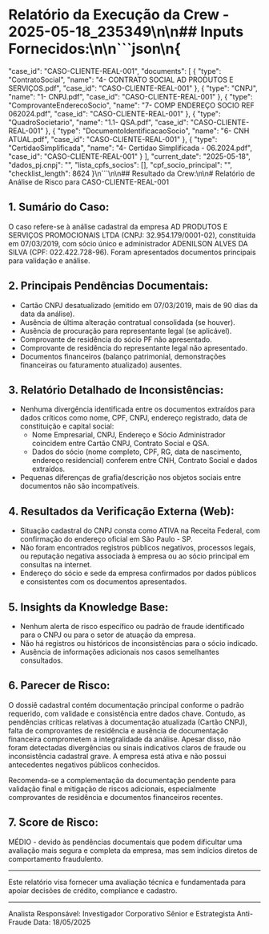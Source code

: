 # Relatório da Execução da Crew - 2025-05-18_235349\n\n## Inputs Fornecidos:\n\n```json\n{
  "case_id": "CASO-CLIENTE-REAL-001",
  "documents": [
    {
      "type": "ContratoSocial",
      "name": "4- CONTRATO SOCIAL AD PRODUTOS E SERVIÇOS.pdf",
      "case_id": "CASO-CLIENTE-REAL-001"
    },
    {
      "type": "CNPJ",
      "name": "1- CNPJ.pdf",
      "case_id": "CASO-CLIENTE-REAL-001"
    },
    {
      "type": "ComprovanteEnderecoSocio",
      "name": "7- COMP ENDEREÇO SOCIO REF 062024.pdf",
      "case_id": "CASO-CLIENTE-REAL-001"
    },
    {
      "type": "QuadroSocietario",
      "name": "1.1- QSA.pdf",
      "case_id": "CASO-CLIENTE-REAL-001"
    },
    {
      "type": "DocumentoIdentificacaoSocio",
      "name": "6- CNH ATUAL.pdf",
      "case_id": "CASO-CLIENTE-REAL-001"
    },
    {
      "type": "CertidaoSimplificada",
      "name": "4- Certidao Simplificada - 06.2024.pdf",
      "case_id": "CASO-CLIENTE-REAL-001"
    }
  ],
  "current_date": "2025-05-18",
  "dados_pj.cnpj": "",
  "lista_cpfs_socios": [],
  "cpf_socio_principal": "",
  "checklist_length": 8624
}\n```\n\n## Resultado da Crew:\n\n# Relatório de Análise de Risco para CASO-CLIENTE-REAL-001

## 1. Sumário do Caso:
O caso refere-se à análise cadastral da empresa AD PRODUTOS E SERVIÇOS PROMOCIONAIS LTDA (CNPJ: 32.954.179/0001-02), constituída em 07/03/2019, com sócio único e administrador ADENILSON ALVES DA SILVA (CPF: 022.422.728-96). Foram apresentados documentos principais para validação e análise.

## 2. Principais Pendências Documentais:
- Cartão CNPJ desatualizado (emitido em 07/03/2019, mais de 90 dias da data da análise).
- Ausência de última alteração contratual consolidada (se houver).
- Ausência de procuração para representante legal (se aplicável).
- Comprovante de residência do sócio PF não apresentado.
- Comprovante de residência do representante legal não apresentado.
- Documentos financeiros (balanço patrimonial, demonstrações financeiras ou faturamento atualizado) ausentes.

## 3. Relatório Detalhado de Inconsistências:
- Nenhuma divergência identificada entre os documentos extraídos para dados críticos como nome, CPF, CNPJ, endereço registrado, data de constituição e capital social:
  - Nome Empresarial, CNPJ, Endereço e Sócio Administrador coincidem entre Cartão CNPJ, Contrato Social e QSA.
  - Dados do sócio (nome completo, CPF, RG, data de nascimento, endereço residencial) conferem entre CNH, Contrato Social e dados extraídos.
- Pequenas diferenças de grafia/descrição nos objetos sociais entre documentos não são incompatíveis.

## 4. Resultados da Verificação Externa (Web):
- Situação cadastral do CNPJ consta como ATIVA na Receita Federal, com confirmação do endereço oficial em São Paulo - SP.
- Não foram encontrados registros públicos negativos, processos legais, ou reputação negativa associada à empresa ou ao sócio principal em consultas na internet.
- Endereço do sócio e sede da empresa confirmados por dados públicos e consistentes com os documentos apresentados.

## 5. Insights da Knowledge Base:
- Nenhum alerta de risco específico ou padrão de fraude identificado para o CNPJ ou para o setor de atuação da empresa.
- Não há registros ou históricos de inconsistências para o sócio indicado.
- Ausência de informações adicionais nos casos semelhantes consultados.

## 6. Parecer de Risco:
O dossiê cadastral contém documentação principal conforme o padrão requerido, com validade e consistência entre dados chave. Contudo, as pendências críticas relativas à documentação atualizada (Cartão CNPJ), falta de comprovantes de residência e ausência de documentação financeira comprometem a integralidade da análise. Apesar disso, não foram detectadas divergências ou sinais indicativos claros de fraude ou inconsistência cadastral grave. A empresa está ativa e não possui antecedentes negativos públicos conhecidos.

Recomenda-se a complementação da documentação pendente para validação final e mitigação de riscos adicionais, especialmente comprovantes de residência e documentos financeiros recentes.

## 7. Score de Risco:
MÉDIO - devido às pendências documentais que podem dificultar uma avaliação mais segura e completa da empresa, mas sem indícios diretos de comportamento fraudulento.

---
Este relatório visa fornecer uma avaliação técnica e fundamentada para apoiar decisões de crédito, compliance e cadastro.

---

Analista Responsável: Investigador Corporativo Sênior e Estrategista Anti-Fraude
Data: 18/05/2025